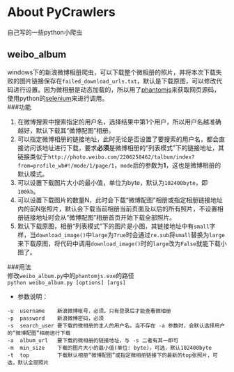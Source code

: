 # About PyCrawlers

自己写的一些python小爬虫

## weibo_album

windows下的新浪微博相册爬虫，可以下载整个微相册的照片，并将本次下载失败的图片链接保存在`failed_download_urls.txt`，默认是下载原图，可以修改代码进行设置。因为微相册是动态加载的，所以用了[phantomjs](http://phantomjs.org/)来获取网页源码，
使用python的[selenium](https://pypi.python.org/pypi/selenium)来进行调用。  
###功能
1.   在微博搜索中搜索指定的用户名，选择结果中第1个用户，所以用户名越准确越好，默认下载其“微博配图”相册。
2.   可以指定微博相册的链接地址，此时无论是否设置了要搜索的用户名，都会直接访问该地址进行下载，要求**必须**是微博相册的“列表模式”下的链接地址，其链接类似于`http://photo.weibo.com/2206258462/talbum/index?from=profile_wb#!/mode/1/page/1`，`mode`后的参数为**1**，这也是微博相册的默认模式。   
3.   可以设置下载图片大小的最小值，单位为byte，默认为`102400byte`，即`100kb`。
4.   可以设置下载图片的数量N，此时会下载“微博配图”相册或指定相册链接地址内的前N张照片，默认会下载当前相册当前页面及以后的所有照片，不设置相册链接地址时会从“微博配图”相册首页开始下载全部照片。
5.   默认下载原图，相册“列表模式”下的图片是小图，其链接地址中有`small`字样，当`download_image()`中`large`为`True`时会通过`re.sub`将`small`替换为`large`来下载原图，将代码中调用`download_image()`时的`large`改为`False`就能下载小图了。   

###用法  
修改`weibo_album.py`中的`phantomjs.exe`的路径   
`python weibo_album.py [options] [args]`  
*   参数说明：   
```
-u  username    新浪微博帐号，必须，只有登录后才能查看微相册
-p  password    新浪微博密码，必须
-s  search_user 要下载的微相册的主人的用户名。当不存在 -a 参数时，会默认选择用户的“微博配图”相册进行下载
-a  album_url   要下载的微相册的链接地址，与 -s 二者有其一即可   
-m  min_size    下载的图片大小的最小值(单位: byte)，可选，默认102400byte
-t  top         下载默认相册“微博配图”或指定微相册链接下的最新的top张照片，可选，默认全部照片
```
 
